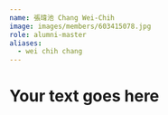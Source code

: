 ```yaml
---
name: 張瑋池 Chang Wei-Chih 
image: images/members/603415078.jpg 
role: alumni-master
aliases:
  - wei chih chang
---
```

# Your text goes here
